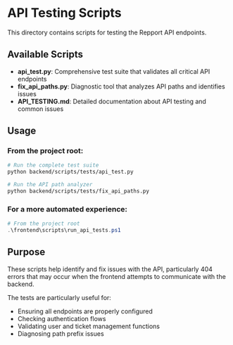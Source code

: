 # API Testing Scripts

This directory contains scripts for testing the Repport API endpoints.

## Available Scripts

- **api_test.py**: Comprehensive test suite that validates all critical API endpoints
- **fix_api_paths.py**: Diagnostic tool that analyzes API paths and identifies issues
- **API_TESTING.md**: Detailed documentation about API testing and common issues

## Usage

### From the project root:

```bash
# Run the complete test suite
python backend/scripts/tests/api_test.py

# Run the API path analyzer
python backend/scripts/tests/fix_api_paths.py
```

### For a more automated experience:

```powershell
# From the project root
.\frontend\scripts\run_api_tests.ps1
```

## Purpose

These scripts help identify and fix issues with the API, particularly 404 errors that may occur when the frontend attempts to communicate with the backend.

The tests are particularly useful for:
- Ensuring all endpoints are properly configured
- Checking authentication flows
- Validating user and ticket management functions
- Diagnosing path prefix issues 